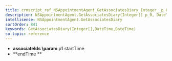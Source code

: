 ```yaml
---
title: crmscript_ref_NSAppointmentAgent_GetAssociatesDiary_Integer__p_0_DateTime_p_1_DateTime_p_2
description: NSAppointmentAgent.GetAssociatesDiary(Integer[] p_0, DateTime p_1, DateTime p_2)
intellisense: NSAppointmentAgent.GetAssociatesDiary
sortOrder: 841
keywords: GetAssociatesDiary(Integer[],DateTime,DateTime)
so.topic: reference
---
```





* **associateIds
\param** p1 startTime
* **endTime
**


